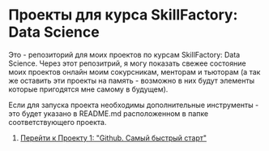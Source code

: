
# Проекты для курса SkillFactory: Data Science

Это - репозиторий для моих проектов по курсам SkillFactory: Data Science. Через
этот репозитрий, я могу показать свежее состояние моих проектов онлайн моим сокурсникам, менторам
и тьюторам (а так же оставить эти проекты на память - возможно в них будут
элементы которые пригодятся мне самому в будущем). 

Если для запуска проекта необходимы дополнительные инструменты - это будет
указано в README.md расположенном в папке соответствующего проекта. 

1. [Перейти к Проекту 1: "Github. Самый быстрый старт"](https://github.com/agate-agate/learning_data_science_at_skillfactory/tree/main/module_0)

